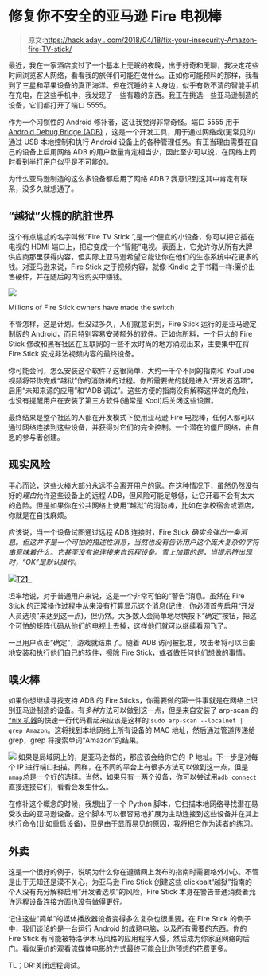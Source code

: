 # 修复你不安全的亚马逊 Fire 电视棒

> 原文:[https://hack aday . com/2018/04/18/fix-your-insecurity-Amazon-fire-TV-stick/](https://hackaday.com/2018/04/18/fix-your-insecure-amazon-fire-tv-stick/)

最近，我在一家酒店度过了一个基本上无眠的夜晚，出于好奇和无聊，我决定花些时间浏览客人网络，看看我的旅伴们可能在做什么。正如你可能预料的那样，我看到了三星和苹果设备的真正海洋。但在沉睡的主人身边，似乎有数不清的智能手机在充电，在这些手机中，我发现了一些有趣的东西。我正在挑选一些亚马逊制造的设备，它们都打开了端口 5555。

作为一个习惯性的 Android 修补者，这让我觉得非常奇怪。端口 5555 用于 [Android Debug Bridge (ADB)](https://developer.android.com/studio/command-line/adb.html) ，这是一个开发工具，用于通过网络或(更常见的)通过 USB 本地控制和执行 Android 设备上的各种管理任务。有正当理由需要在自己的设备上启用网络 ADB 的用户数量肯定相当少，因此至少可以说，在网络上同时看到半打用户似乎是不可能的。

为什么亚马逊制造的这么多设备都启用了网络 ADB？我意识到这其中肯定有联系，没多久就想通了。

## “越狱”火棍的肮脏世界

这个有点尴尬的名字叫做“Fire TV Stick ”,是一个便宜的小设备，你可以把它插在电视的 HDMI 端口上，把它变成一个“智能”电视。表面上，它允许你从所有大牌供应商那里获得内容，但实际上亚马逊希望它能让你在他们的生态系统中花更多的钱。对亚马逊来说，Fire Stick 之于视频内容，就像 Kindle 之于书籍一样:廉价出售硬件，并在随后的内容购买中赚钱。

[![](../Images/50368f96e258aeff7da2f02185091d72.png)](https://hackaday.com/wp-content/uploads/2018/04/firestick_youtube.png)

Millions of Fire Stick owners have made the switch

不管怎样，这是计划。但没过多久，人们就意识到，Fire Stick 运行的是亚马逊定制版的 Android，而且特别容易安装额外的软件。正如你所料，一个巨大的 Fire Stick 修改和黑客社区在互联网的一些不太时尚的地方涌现出来，主要集中在将 Fire Stick 变成非法视频内容的最终设备。

你可能会问，怎么安装这个软件？这很简单，大约一千个不同的指南和 YouTube 视频将带你完成“越狱”你的消防棒的过程。你所需要做的就是进入“开发者选项”，启用“未知来源的应用”和“ADB 调试”。这些方便的指南没有解释这样做的危险，也没有提醒用户在安装了第三方软件(通常是 Kodi)后关闭这些设置。

最终结果是整个社区的人都在开发模式下使用亚马逊 Fire 电视棒，任何人都可以通过网络连接到这些设备，并获得对它们的完全控制。一个潜在的僵尸网络，由自愿的参与者创建。

## 现实风险

平心而论，这些火棒大部分永远不会离开用户的家。在这种情况下，虽然仍然没有好的*理由*允许这些设备上的远程 ADB，但风险可能足够低，让它开着不会有太大的危险。但是如果你在公共网络上使用“越狱”的消防棒，比如在学校宿舍或酒店，你就是在自找麻烦。

应该说，当一个设备试图通过远程 ADB 连接时，Fire Stick *确实会弹出一条消息。但这并不是一个可怕的描述性消息，当然也没有告诉用户这个庞大复杂的字符串意味着什么。它甚至没有说连接来自远程设备。雪上加霜的是，当提示符出现时，“OK”是默认操作。*

[![](../Images/7661f50c5aa3b3cf62d9955fa6d36d48.png)T2】](https://hackaday.com/wp-content/uploads/2018/04/firestick_adbconnect3.jpg)

坦率地说，对于普通用户来说，这是一个非常可怕的“警告”消息。虽然在 Fire Stick 的正常操作过程中从来没有打算显示这个消息(记住，你必须首先启用“开发人员选项”来达到这一点)，但仍然。大多数人会简单地尽快按下“确定”按钮，把这个可怕的矩阵代码从他们的电视上去掉，这样他们就可以继续看网飞了。

一旦用户点击“确定”，游戏就结束了。随着 ADB 访问被批准，攻击者将可以自由地安装和执行他们自己的软件，擦除 Fire Stick，或者做任何他们想做的事情。

## 嗅火棒

如果你想继续寻找支持 ADB 的 Fire Sticks，你需要做的第一件事就是在网络上识别亚马逊制造的设备。有*多种*方法可以做到这一点，但是来自安装了 arp-scan 的 [*nix 机器](https://github.com/royhills/arp-scan)的快速一行代码看起来应该是这样的:`sudo arp-scan --localnet | grep Amazon`。这将找到本地网络上所有设备的 MAC 地址，然后通过管道传递给 grep，grep 将搜索单词“Amazon”的结果。

[![](../Images/37cb5bc2db69804685f4fd7c63fa113f.png)](https://hackaday.com/wp-content/uploads/2018/04/firestick_arpscan.png) 如果是局域网上的，是亚马逊做的，那应该会给你它的 IP 地址。下一步是对每个 IP 进行端口扫描。同样，在不同的平台上有很多方法可以做到这一点，但是`nmap`总是一个好的选择。当然，如果只有一两个设备，你可以尝试用`adb connect`直接连接它们，看看会发生什么。

在修补这个概念的时候，我想出了一个 Python 脚本，它扫描本地网络寻找潜在易受攻击的亚马逊设备。这个脚本可以很容易地扩展为主动连接到这些设备并在其上执行命令(比如重启设备)，但是由于显而易见的原因，我将把它作为读者的练习。

## 外卖

这是一个很好的例子，说明为什么你在遵循网上发布的指南时需要格外小心。不管是出于无知还是漠不关心，为亚马逊 Fire Stick 创建这些 clickbait“越狱”指南的个人没有充分解释启用“开发者选项”的风险，Fire Stick 本身在警告普通消费者允许远程设备连接方面也没有做得更好。

记住这些“简单”的媒体播放器设备变得多么复杂也很重要。在 Fire Stick 的例子中，我们谈论的是一台运行 Android 的成熟电脑，以及所有需要的东西。你的 Fire Stick 有可能被特洛伊木马风格的应用程序入侵，然后成为你家庭网络的后门。看似廉价的观看流媒体电影的方式最终可能会比你预想的花费更多。

TL；DR:关闭远程调试。